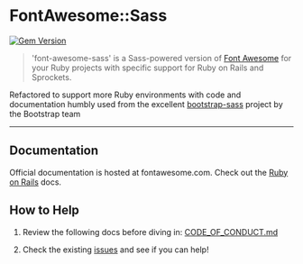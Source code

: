 # FontAwesome::Sass

[![Gem Version](https://badge.fury.io/rb/font-awesome-sass.svg)](https://badge.fury.io/rb/font-awesome-sass)

> 'font-awesome-sass' is a Sass-powered version of [Font Awesome](http://fontawesome.com/) for your Ruby projects with specific support for Ruby on Rails and Sprockets.

Refactored to support more Ruby environments with code and documentation humbly used from the excellent [bootstrap-sass](https://github.com/twbs/bootstrap-sass) project by the Bootstrap team

---

## Documentation

Official documentation is hosted at fontawesome.com. Check out the [Ruby on Rails](https://fontawesome.com/docs/web/use-with/ruby-on-rails/) docs.

## How to Help

1. Review the following docs before diving in: [CODE_OF_CONDUCT.md](CODE_OF_CONDUCT.md)

2. Check the existing [issues](https://github.com/FortAwesome/font-awesome-sass/issues) and see if you can help!
